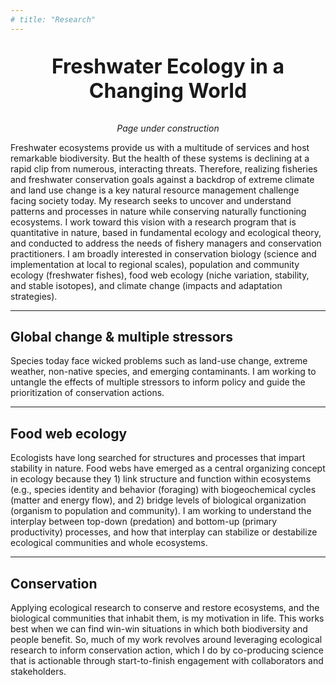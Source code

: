 ```yaml
---
# title: "Research"
---
```


<p style="text-align: center; font-size: 24pt; font-weight:bold">Freshwater Ecology in a Changing World</p>

<p style="text-align: center; font-style: italic">Page under construction</p>

Freshwater ecosystems provide us with a multitude of services and host remarkable biodiversity. But the health of these systems is declining at a rapid clip from numerous, interacting threats. Therefore, realizing fisheries and freshwater conservation goals against a backdrop of extreme climate and land use change is a key natural resource management challenge facing society today. My research seeks to uncover and understand patterns and processes in nature while conserving naturally functioning ecosystems. I work toward this vision with a research program that is quantitative in nature, based in fundamental ecology and ecological theory, and conducted to address the needs of fishery managers and conservation practitioners. I am broadly interested in conservation biology (science and implementation at local to regional scales), population and community ecology (freshwater fishes), food web ecology (niche variation, stability, and stable isotopes), and climate change (impacts and adaptation strategies).

------------------------------------------------------------------------

## **Global change & multiple stressors**

Species today face wicked problems such as land-use change, extreme weather, non-native species, and emerging contaminants. I am working to untangle the effects of multiple stressors to inform policy and guide the prioritization of conservation actions.

------------------------------------------------------------------------

## **Food web ecology**

Ecologists have long searched for structures and processes that impart stability in nature. Food webs have emerged as a central organizing concept in ecology because they 1) link structure and function within ecosystems (e.g., species identity and behavior (foraging) with biogeochemical cycles (matter and energy flow), and 2) bridge levels of biological organization (organism to population and community). I am working to understand the interplay between top-down (predation) and bottom-up (primary productivity) processes, and how that interplay can stabilize or destabilize ecological communities and whole ecosystems.

------------------------------------------------------------------------

## **Conservation**

Applying ecological research to conserve and restore ecosystems, and the biological communities that inhabit them, is my motivation in life. This works best when we can find win-win situations in which both biodiversity and people benefit. So, much of my work revolves around leveraging ecological research to inform conservation action, which I do by co-producing science that is actionable through start-to-finish engagement with collaborators and stakeholders.
